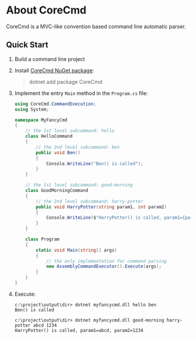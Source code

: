 # About CoreCmd

CoreCmd is a MVC-like convention based command line automatic parser.

## Quick Start

1. Build a command line project

2. Install [CoreCmd NuGet package](https://www.nuget.org/packages/CoreCmd):

    > dotnet add package CoreCmd

3. Implement the entry `Main` method in the `Program.cs` file:

    ``` csharp
    using CoreCmd.CommandExecution;
    using System;

    namespace MyFancyCmd
    {
        // the 1st level subcommand: hello
        class HelloCommand
        {
            // the 2nd level subcommand: ben
            public void Ben()
            {
                Console.WriteLine("Ben() is called");
            }
        }

        // the 1st level subcommand: good-morning
        class GoodMorningCommand
        {
            // the 2nd level subcommand: harry-potter
            public void HarryPotter(string param1, int param2)
            {
                Console.WriteLine($"HarryPotter() is called, param1={param1}, param2={param2}");
            }
        }

        class Program
        {
            static void Main(string[] args)
            {
                // the only implementation for command parsing
                new AssemblyCommandExecutor().Execute(args);
            }
        }
    }
    ```

4. Execute:

    ``` console
    c:\project\output\dir> dotnet myfancycmd.dll hello ben
    Ben() is called

    c:\project\output\dir> dotnet myfancycmd.dll good-morning harry-potter abcd 1234
    HarryPotter() is called, param1=abcd, param2=1234
    ```
